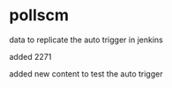 # pollscm
data to replicate the auto trigger in jenkins

added 2271

added new content to test the auto trigger
